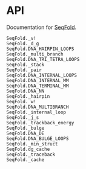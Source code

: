 # API

Documentation for [SeqFold](https://github.com/phlaster/SeqFold.jl).

```@docs
SeqFold._v!
SeqFold._d_g
SeqFold.DNA_HAIRPIN_LOOPS
SeqFold._multi_branch
SeqFold.DNA_TRI_TETRA_LOOPS
SeqFold._stack
SeqFold._pair
SeqFold.DNA_INTERNAL_LOOPS
SeqFold.DNA_INTERNAL_MM
SeqFold.DNA_TERMINAL_MM
SeqFold.DNA_NN
SeqFold._hairpin
SeqFold._w!
SeqFold.DNA_MULTIBRANCH
SeqFold._internal_loop
SeqFold._j_s
SeqFold._trackback_energy
SeqFold._bulge
SeqFold.DNA_DE
SeqFold.DNA_BULGE_LOOPS
SeqFold._min_struct
SeqFold.dg_cache
SeqFold._traceback
SeqFold._cache
```

```@index
```
